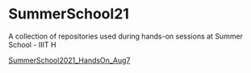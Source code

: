 # SummerSchool21

A collection of repositories used during hands-on sessions at Summer School - IIIT H

[SummerSchool2021_HandsOn_Aug7](https://github.com/ThrupthiAnn/SummerSchool2021_HandsOn_Aug7)


